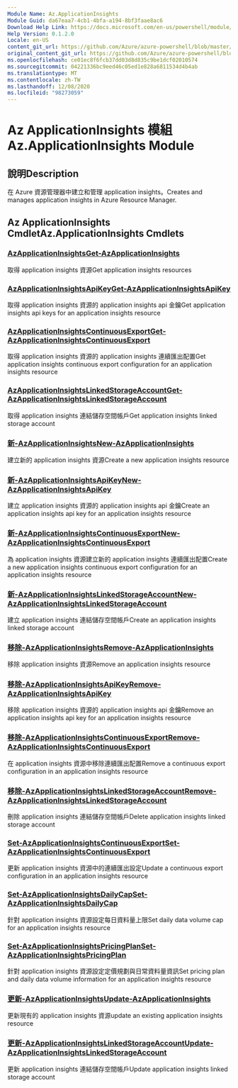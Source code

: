 ```yaml
---
Module Name: Az.ApplicationInsights
Module Guid: da67eaa7-4cb1-4bfa-a194-8bf3faae8ac6
Download Help Link: https://docs.microsoft.com/en-us/powershell/module/az.applicationinsights
Help Version: 0.1.2.0
Locale: en-US
content_git_url: https://github.com/Azure/azure-powershell/blob/master/src/ApplicationInsights/ApplicationInsights/help/Az.ApplicationInsights.md
original_content_git_url: https://github.com/Azure/azure-powershell/blob/master/src/ApplicationInsights/ApplicationInsights/help/Az.ApplicationInsights.md
ms.openlocfilehash: ce01ec8f6fcb37dd03d8d835c9be1dcf02010574
ms.sourcegitcommit: 04221336bc9eed46c05ed1e828a6811534d4b4ab
ms.translationtype: MT
ms.contentlocale: zh-TW
ms.lasthandoff: 12/08/2020
ms.locfileid: "98273059"
---
```

# <span data-ttu-id="d41a1-101">Az ApplicationInsights 模組</span><span class="sxs-lookup"><span data-stu-id="d41a1-101">Az.ApplicationInsights Module</span></span>
## <span data-ttu-id="d41a1-102">說明</span><span class="sxs-lookup"><span data-stu-id="d41a1-102">Description</span></span>
<span data-ttu-id="d41a1-103">在 Azure 資源管理器中建立和管理 application insights。</span><span class="sxs-lookup"><span data-stu-id="d41a1-103">Creates and manages application insights in Azure Resource Manager.</span></span>

## <span data-ttu-id="d41a1-104">Az ApplicationInsights Cmdlet</span><span class="sxs-lookup"><span data-stu-id="d41a1-104">Az.ApplicationInsights Cmdlets</span></span>
### [<span data-ttu-id="d41a1-105">AzApplicationInsights</span><span class="sxs-lookup"><span data-stu-id="d41a1-105">Get-AzApplicationInsights</span></span>](Get-AzApplicationInsights.md)
<span data-ttu-id="d41a1-106">取得 application insights 資源</span><span class="sxs-lookup"><span data-stu-id="d41a1-106">Get application insights resources</span></span>

### [<span data-ttu-id="d41a1-107">AzApplicationInsightsApiKey</span><span class="sxs-lookup"><span data-stu-id="d41a1-107">Get-AzApplicationInsightsApiKey</span></span>](Get-AzApplicationInsightsApiKey.md)
<span data-ttu-id="d41a1-108">取得 application insights 資源的 application insights api 金鑰</span><span class="sxs-lookup"><span data-stu-id="d41a1-108">Get application insights api keys for an application insights resource</span></span>

### [<span data-ttu-id="d41a1-109">AzApplicationInsightsContinuousExport</span><span class="sxs-lookup"><span data-stu-id="d41a1-109">Get-AzApplicationInsightsContinuousExport</span></span>](Get-AzApplicationInsightsContinuousExport.md)
<span data-ttu-id="d41a1-110">取得 application insights 資源的 application insights 連續匯出配置</span><span class="sxs-lookup"><span data-stu-id="d41a1-110">Get application insights continuous export configuration for an application insights resource</span></span>

### [<span data-ttu-id="d41a1-111">AzApplicationInsightsLinkedStorageAccount</span><span class="sxs-lookup"><span data-stu-id="d41a1-111">Get-AzApplicationInsightsLinkedStorageAccount</span></span>](Get-AzApplicationInsightsLinkedStorageAccount.md)
<span data-ttu-id="d41a1-112">取得 application insights 連結儲存空間帳戶</span><span class="sxs-lookup"><span data-stu-id="d41a1-112">Get application insights linked storage account</span></span>

### [<span data-ttu-id="d41a1-113">新-AzApplicationInsights</span><span class="sxs-lookup"><span data-stu-id="d41a1-113">New-AzApplicationInsights</span></span>](New-AzApplicationInsights.md)
<span data-ttu-id="d41a1-114">建立新的 application insights 資源</span><span class="sxs-lookup"><span data-stu-id="d41a1-114">Create a new application insights resource</span></span>

### [<span data-ttu-id="d41a1-115">新-AzApplicationInsightsApiKey</span><span class="sxs-lookup"><span data-stu-id="d41a1-115">New-AzApplicationInsightsApiKey</span></span>](New-AzApplicationInsightsApiKey.md)
<span data-ttu-id="d41a1-116">建立 application insights 資源的 application insights api 金鑰</span><span class="sxs-lookup"><span data-stu-id="d41a1-116">Create an application insights api key for an application insights resource</span></span>

### [<span data-ttu-id="d41a1-117">新-AzApplicationInsightsContinuousExport</span><span class="sxs-lookup"><span data-stu-id="d41a1-117">New-AzApplicationInsightsContinuousExport</span></span>](New-AzApplicationInsightsContinuousExport.md)
<span data-ttu-id="d41a1-118">為 application insights 資源建立新的 application insights 連續匯出配置</span><span class="sxs-lookup"><span data-stu-id="d41a1-118">Create a new application insights continuous export configuration for an application insights resource</span></span>

### [<span data-ttu-id="d41a1-119">新-AzApplicationInsightsLinkedStorageAccount</span><span class="sxs-lookup"><span data-stu-id="d41a1-119">New-AzApplicationInsightsLinkedStorageAccount</span></span>](New-AzApplicationInsightsLinkedStorageAccount.md)
<span data-ttu-id="d41a1-120">建立 application insights 連結儲存空間帳戶</span><span class="sxs-lookup"><span data-stu-id="d41a1-120">Create an application insights linked storage account</span></span>

### [<span data-ttu-id="d41a1-121">移除-AzApplicationInsights</span><span class="sxs-lookup"><span data-stu-id="d41a1-121">Remove-AzApplicationInsights</span></span>](Remove-AzApplicationInsights.md)
<span data-ttu-id="d41a1-122">移除 application insights 資源</span><span class="sxs-lookup"><span data-stu-id="d41a1-122">Remove an application insights resource</span></span>

### [<span data-ttu-id="d41a1-123">移除-AzApplicationInsightsApiKey</span><span class="sxs-lookup"><span data-stu-id="d41a1-123">Remove-AzApplicationInsightsApiKey</span></span>](Remove-AzApplicationInsightsApiKey.md)
<span data-ttu-id="d41a1-124">移除 application insights 資源的 application insights api 金鑰</span><span class="sxs-lookup"><span data-stu-id="d41a1-124">Remove an application insights api key for an application insights resource</span></span>

### [<span data-ttu-id="d41a1-125">移除-AzApplicationInsightsContinuousExport</span><span class="sxs-lookup"><span data-stu-id="d41a1-125">Remove-AzApplicationInsightsContinuousExport</span></span>](Remove-AzApplicationInsightsContinuousExport.md)
<span data-ttu-id="d41a1-126">在 application insights 資源中移除連續匯出配置</span><span class="sxs-lookup"><span data-stu-id="d41a1-126">Remove a continuous export configuration in an application insights resource</span></span>

### [<span data-ttu-id="d41a1-127">移除-AzApplicationInsightsLinkedStorageAccount</span><span class="sxs-lookup"><span data-stu-id="d41a1-127">Remove-AzApplicationInsightsLinkedStorageAccount</span></span>](Remove-AzApplicationInsightsLinkedStorageAccount.md)
<span data-ttu-id="d41a1-128">刪除 application insights 連結儲存空間帳戶</span><span class="sxs-lookup"><span data-stu-id="d41a1-128">Delete application insights linked storage account</span></span>

### [<span data-ttu-id="d41a1-129">Set-AzApplicationInsightsContinuousExport</span><span class="sxs-lookup"><span data-stu-id="d41a1-129">Set-AzApplicationInsightsContinuousExport</span></span>](Set-AzApplicationInsightsContinuousExport.md)
<span data-ttu-id="d41a1-130">更新 application insights 資源中的連續匯出設定</span><span class="sxs-lookup"><span data-stu-id="d41a1-130">Update a continuous export configuration in an application insights resource</span></span>

### [<span data-ttu-id="d41a1-131">Set-AzApplicationInsightsDailyCap</span><span class="sxs-lookup"><span data-stu-id="d41a1-131">Set-AzApplicationInsightsDailyCap</span></span>](Set-AzApplicationInsightsDailyCap.md)
<span data-ttu-id="d41a1-132">針對 application insights 資源設定每日資料量上限</span><span class="sxs-lookup"><span data-stu-id="d41a1-132">Set daily data volume cap for an application insights resource</span></span>

### [<span data-ttu-id="d41a1-133">Set-AzApplicationInsightsPricingPlan</span><span class="sxs-lookup"><span data-stu-id="d41a1-133">Set-AzApplicationInsightsPricingPlan</span></span>](Set-AzApplicationInsightsPricingPlan.md)
<span data-ttu-id="d41a1-134">針對 application insights 資源設定定價規劃與日常資料量資訊</span><span class="sxs-lookup"><span data-stu-id="d41a1-134">Set pricing plan and daily data volume information for an application insights resource</span></span>

### [<span data-ttu-id="d41a1-135">更新-AzApplicationInsights</span><span class="sxs-lookup"><span data-stu-id="d41a1-135">Update-AzApplicationInsights</span></span>](Update-AzApplicationInsights.md)
<span data-ttu-id="d41a1-136">更新現有的 application insights 資源</span><span class="sxs-lookup"><span data-stu-id="d41a1-136">update an existing application insights resource</span></span>

### [<span data-ttu-id="d41a1-137">更新-AzApplicationInsightsLinkedStorageAccount</span><span class="sxs-lookup"><span data-stu-id="d41a1-137">Update-AzApplicationInsightsLinkedStorageAccount</span></span>](Update-AzApplicationInsightsLinkedStorageAccount.md)
<span data-ttu-id="d41a1-138">更新 application insights 連結儲存空間帳戶</span><span class="sxs-lookup"><span data-stu-id="d41a1-138">Update application insights linked storage account</span></span>

